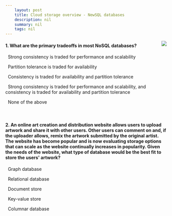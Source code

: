 ```yaml
---
    layout: post
    title: Cloud storage overview - NewSQL databases
    description: nil
    summary: nil
    tags: nil
---
```



 <a target="_blank" href="https://docs.microsoft.com/en-us/learn/modules/cmu-cloud-storage/12-newsql-databases/"><i class="fas fa-external-link-alt"></i> </a>
 <img align="right" src="https://docs.microsoft.com/en-us/learn/achievements/cmu-cloud-developer/cloud-storage-overview.svg">
####  1. What are the primary tradeoffs in most NoSQL databases?


<i class='far fa-square'></i> &nbsp;&nbsp;Strong consistency is traded for performance and scalability

<i class='far fa-square'></i> &nbsp;&nbsp;Partition tolerance is traded for availability

<i class='far fa-square'></i> &nbsp;&nbsp;Consistency is traded for availability and partition tolerance

<i class='fas fa-check-square' style='color: Dodgerblue;'></i> &nbsp;&nbsp;Strong consistency is traded for performance and scalability, and consistency is traded for availability and partition tolerance

<i class='far fa-square'></i> &nbsp;&nbsp;None of the above
<br />
<br />
<br />

####  2. An online art creation and distribution website allows users to upload artwork and share it with other users. Other users can comment on and, if the uploader allows, remix the artwork submitted by the original artist. The website has become popular and is now evaluating storage options that can scale as the website continually increases in popularity. Given the needs of the website, what type of database would be the best fit to store the users' artwork?


<i class='far fa-square'></i> &nbsp;&nbsp;Graph database

<i class='far fa-square'></i> &nbsp;&nbsp;Relational database

<i class='fas fa-check-square' style='color: Dodgerblue;'></i> &nbsp;&nbsp;Document store

<i class='far fa-square'></i> &nbsp;&nbsp;Key-value store

<i class='far fa-square'></i> &nbsp;&nbsp;Columnar database
<br />
<br />
<br />
